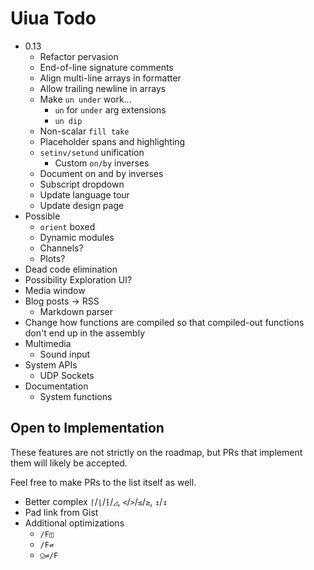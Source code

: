 # Uiua Todo

- 0.13
  - Refactor pervasion
  - End-of-line signature comments
  - Align multi-line arrays in formatter
  - Allow trailing newline in arrays
  - Make `un under` work...
    - `un` for `under` arg extensions
    - `un dip`
  - Non-scalar `fill take`
  - Placeholder spans and highlighting
  - `setinv/setund` unification
    - Custom `on/by` inverses
  - Document on and by inverses
  - Subscript dropdown
  - Update language tour
  - Update design page
- Possible
  - `orient` boxed
  - Dynamic modules
  - Channels?
  - Plots?
- Dead code elimination
- Possibility Exploration UI?
- Media window
- Blog posts -> RSS
  - Markdown parser
- Change how functions are compiled so that compiled-out functions don't end up in the assembly
- Multimedia
  - Sound input
- System APIs
  - UDP Sockets
- Documentation
  - System functions

## Open to Implementation

These features are not strictly on the roadmap, but PRs that implement them will likely be accepted.

Feel free to make PRs to the list itself as well.

- Better complex `⌈`/`⌊`/`⁅`/`◿`, `<`/`>`/`≤`/`≥`, `↥`/`↧`
- Pad link from Gist
- Additional optimizations
  - `/F◫`
  - `/F⇌`
  - `⍜⇌/F`
